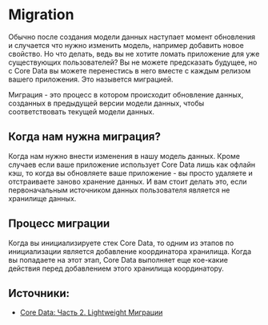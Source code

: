 # Migration
Обычно после создания модели данных наступает момент обновления и случается что нужно изменить модель, например добавить новое свойство. Но что делать, ведь вы не хотите ломать приложение для уже существующих пользователей? Вы не можете предсказать будущее, но с Core Data вы можете перенестись в него вместе с каждым релизом вашего приложения. Это назывется миграцией. 

Миграция - это процесс в котором происходит обновление данных, созданных в предыдущей версии модели данных, чтобы соответствовать текущей модели данных.

## Когда нам нужна миграция?
Когда нам нужно внести изменения в нашу модель данных. Кроме случаев если ваше приложение использует Core Data лишь как офлайн кэш, то когда вы обновляете ваше приложение - вы просто удаляете и отстраиваете заново хранение данных. И вам стоит делать это, если первоначальным источником данных пользователя является не хранилище данных.

## Процесс миграции
Когда вы инициализируете стек Core Data, то одним из этапов по инициализации является добавление координатора хранилища. Когда вы попадаете на этот этап, Core Data выполняет еще кое-какие действия перед добавлением этого хранилища координатору.


## Источники:
- [Core Data: Часть 2. Lightweight Миграции](https://swiftbook.ru/post/tutorials/core-data-chast-2-lightweight-migracii/)
